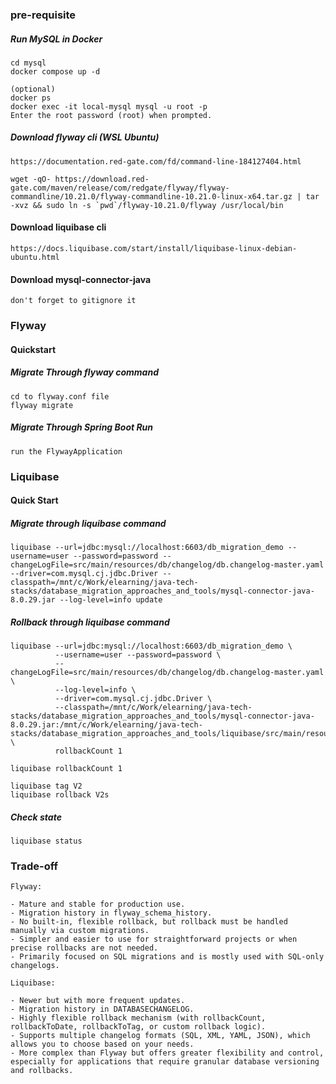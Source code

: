 ### pre-requisite

##### Run MySQL in Docker

````commandline
cd mysql
docker compose up -d

(optional)
docker ps
docker exec -it local-mysql mysql -u root -p
Enter the root password (root) when prompted.
````

##### Download flyway cli (WSL Ubuntu)
````commandline
https://documentation.red-gate.com/fd/command-line-184127404.html

wget -qO- https://download.red-gate.com/maven/release/com/redgate/flyway/flyway-commandline/10.21.0/flyway-commandline-10.21.0-linux-x64.tar.gz | tar -xvz && sudo ln -s `pwd`/flyway-10.21.0/flyway /usr/local/bin 
````

#### Download liquibase cli
```commandline
https://docs.liquibase.com/start/install/liquibase-linux-debian-ubuntu.html
```

#### Download mysql-connector-java
```commandline
don't forget to gitignore it
```


### Flyway

#### Quickstart

##### Migrate Through flyway command
````commandline
cd to flyway.conf file
flyway migrate 
````

##### Migrate Through Spring Boot Run
```commandline
run the FlywayApplication
```


### Liquibase

#### Quick Start

##### Migrate through liquibase command
```commandline
liquibase --url=jdbc:mysql://localhost:6603/db_migration_demo --username=user --password=password --changeLogFile=src/main/resources/db/changelog/db.changelog-master.yaml --driver=com.mysql.cj.jdbc.Driver --classpath=/mnt/c/Work/elearning/java-tech-stacks/database_migration_approaches_and_tools/mysql-connector-java-8.0.29.jar --log-level=info update
```

##### Rollback through liquibase command
```commandline
liquibase --url=jdbc:mysql://localhost:6603/db_migration_demo \
          --username=user --password=password \
          --changeLogFile=src/main/resources/db/changelog/db.changelog-master.yaml \
          --log-level=info \
          --driver=com.mysql.cj.jdbc.Driver \
          --classpath=/mnt/c/Work/elearning/java-tech-stacks/database_migration_approaches_and_tools/mysql-connector-java-8.0.29.jar:/mnt/c/Work/elearning/java-tech-stacks/database_migration_approaches_and_tools/liquibase/src/main/resources \
          rollbackCount 1
          
liquibase rollbackCount 1
```

```commandline
liquibase tag V2
liquibase rollback V2s
```

##### Check state

```properties
liquibase status
```

### Trade-off

```commandline
Flyway:

- Mature and stable for production use.
- Migration history in flyway_schema_history.
- No built-in, flexible rollback, but rollback must be handled manually via custom migrations.
- Simpler and easier to use for straightforward projects or when precise rollbacks are not needed.
- Primarily focused on SQL migrations and is mostly used with SQL-only changelogs.

Liquibase:

- Newer but with more frequent updates.
- Migration history in DATABASECHANGELOG.
- Highly flexible rollback mechanism (with rollbackCount, rollbackToDate, rollbackToTag, or custom rollback logic).
- Supports multiple changelog formats (SQL, XML, YAML, JSON), which allows you to choose based on your needs.
- More complex than Flyway but offers greater flexibility and control, especially for applications that require granular database versioning and rollbacks.
```



